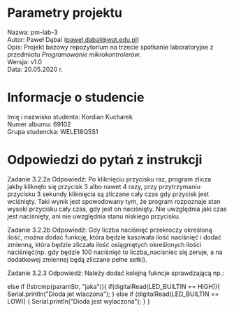 # Parametry projektu

Nazwa: pm-lab-3  
Autor: Paweł Dąbal (pawel.dabal@wat.edu.pl)  
Opis: Projekt bazowy repozytorium na trzecie spotkanie laboratoryjne z przedmiotu _Programowanie mikrokontrolerów_.  
Wersja: v1.0  
Data: 20.05.2020 r.

# Informacje o studencie

Imię i nazwisko studenta: Kordian Kucharek  
Numer albumu: 69102  
Grupa studencka: WELE18Q5S1

# Odpowiedzi do pytań z instrukcji
Zadanie 3.2.2a
Odpowiedź:
Po kliknięciu przycisku raz, program zlicza jakby kliknęło się przycisk 3 albo nawet 4 razy, przy przytrzymaniu przycisku 3 sekundy kliknięcia są zliczane cały czas gdy przycisk jest wciśnięty. Taki wynik jest spowodowany tym, że program rozpoznaje stan wysoki przycisku cały czas, gdy jest on naciśnięty. Nie uwzględnia jaki czas jest naciśnięty, ani nie uwzględnia stanu niskiego przycisku.

Zadanie 3.2.2b
Odpowiedź:
Gdy liczba naciśnięć przekroczy określoną ilość, można dodać funkcję, która będzie kasowała ilość naciśnięć i dodać zmienną, która będzie zliczała ilość osiągniętych określonych ilości naciśnięć(np. gdy będzie 100 naciśnięć to liczba_nacisniec się zeruje, a na dodatkowej zmiennej będą zliczane pełne setki).

Zadanie 3.2.3
Odpowiedź:
Należy dodać kolejną fukncje sprawdzającą np.:

else if (!strcmp(paramStr, "jaka")){
        if(digitalRead(LED_BUILTIN == HIGH)){
          Serial.println("Dioda jet wlaczona");
        } else if (digitalRead(LED_BUILTIN == LOW))
        {
          Serial.println("Dioda jest wylaczona");
        }
}
